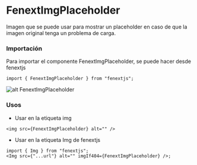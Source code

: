 # FenextImgPlaceholder

Imagen que se puede usar para mostrar un placeholder en caso de que la imagen original tenga un problema de carga.

### Importación

Para importar el componente FenextImgPlaceholder, se puede hacer desde fenextjs

```tsx copy
import { FenextImgPlaceholder } from "fenextjs";
```

![alt FenextImgPlaceholder](https://fenextjs-img-placeholder.vercel.app/placeholder.png)

### Usos

- Usar en la etiqueta img

```tsx copy
<img src={FenextImgPlaceholder} alt="" />
```

- Usar en la etiqueta Img de fenextjs

```tsx copy
import { Img } from "fenextjs";
<Img src={"...url"} alt="" imgIf404={FenextImgPlaceholder} />;
```
